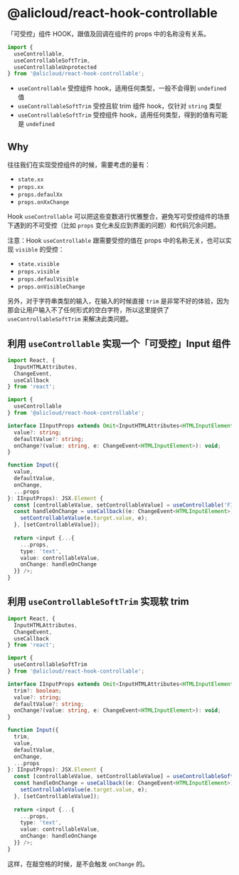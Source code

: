 # @alicloud/react-hook-controllable

「可受控」组件 HOOK，跟值及回调在组件的 props 中的名称没有关系。

```typescript
import {
  useControllable,
  useControllableSoftTrim,
  useControllableUnprotected
} from '@alicloud/react-hook-controllable';
```

* `useControllable` 受控组件 hook，适用任何类型，一般不会得到 `undefined` 值
* `useControllableSoftTrim` 受控且软 trim 组件 hook，仅针对 `string` 类型
* `useControllableSoftTrim` 受控组件 hook，适用任何类型，得到的值有可能是 `undefined`

## Why

往往我们在实现受控组件的时候，需要考虑的量有：

* `state.xx`
* `props.xx`
* `props.defaulXx`
* `props.onXxChange`

Hook `useControllable` 可以把这些变数进行优雅整合，避免写可受控组件的场景下遇到的不可受控（比如 `props` 变化未反应到界面的问题）和代码冗余问题。

注意：Hook `useControllable` 跟需要受控的值在 props 中的名称无关，也可以实现 `visible` 的受控：

* `state.visible`
* `props.visible`
* `props.defaulVisible`
* `props.onVisibleChange`

另外，对于字符串类型的输入，在输入的时候直接 `trim` 是非常不好的体验，因为那会让用户输入不了任何形式的空白字符，所以这里提供了 `useControllableSoftTrim` 来解决此类问题。

## 利用 `useControllable` 实现一个「可受控」Input 组件

```typescript tsx
import React, {
  InputHTMLAttributes,
  ChangeEvent,
  useCallback
} from 'react';

import {
  useControllable
} from '@alicloud/react-hook-controllable';

interface IInputProps extends Omit<InputHTMLAttributes<HTMLInputElement>, 'value' | 'defaultValue' | 'onChange'> {
  value?: string;
  defaultValue?: string;
  onChange?(value: string, e: ChangeEvent<HTMLInputElement>): void;
}

function Input({
  value,
  defaultValue,
  onChange,
  ...props
}: IInputProps): JSX.Element {
  const [controllableValue, setControllableValue] = useControllable('FINAL_DEFAULT', value, defaultValue, onChange);
  const handleOnChange = useCallback((e: ChangeEvent<HTMLInputElement>) => {
    setControllableValue(e.target.value, e);
  }, [setControllableValue]);
  
  return <input {...{
    ...props,
    type: 'text',
    value: controllableValue,
    onChange: handleOnChange
  }} />;
}
```

## 利用 `useControllableSoftTrim` 实现软 trim

```typescript tsx
import React, {
  InputHTMLAttributes,
  ChangeEvent,
  useCallback
} from 'react';

import {
  useControllableSoftTrim
} from '@alicloud/react-hook-controllable';

interface IInputProps extends Omit<InputHTMLAttributes<HTMLInputElement>, 'value' | 'defaultValue' | 'onChange'> {
  trim?: boolean;
  value?: string;
  defaultValue?: string;
  onChange?(value: string, e: ChangeEvent<HTMLInputElement>): void;
}

function Input({
  trim,
  value,
  defaultValue,
  onChange,
  ...props
}: IInputProps): JSX.Element {
  const [controllableValue, setControllableValue] = useControllableSoftTrim(trim, value, defaultValue, onChange);
  const handleOnChange = useCallback((e: ChangeEvent<HTMLInputElement>) => {
    setControllableValue(e.target.value, e);
  }, [setControllableValue]);
  
  return <input {...{
    ...props,
    type: 'text',
    value: controllableValue,
    onChange: handleOnChange
  }} />;
}
```

这样，在敲空格的时候，是不会触发 `onChange` 的。
